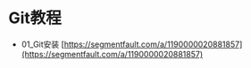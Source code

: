 # Git教程

- 01_Git安装 [https://segmentfault.com/a/1190000020881857](https://segmentfault.com/a/1190000020881857)